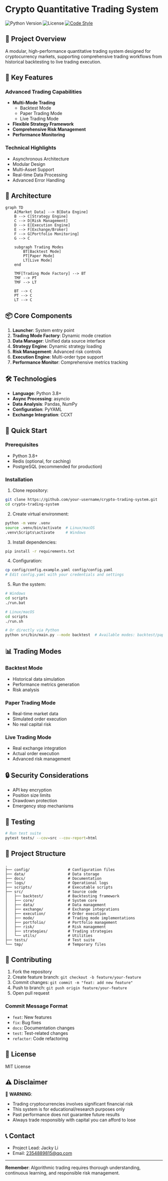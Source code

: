 
# Crypto Quantitative Trading System

![Python Version](https://img.shields.io/badge/python-3.8%2B-blue)
![License](https://img.shields.io/badge/license-MIT-green)
[![Code Style](https://img.shields.io/badge/code%20style-black-000000.svg)](https://github.com/psf/black)

## 🚀 Project Overview

A modular, high-performance quantitative trading system designed for cryptocurrency markets, supporting comprehensive trading workflows from historical backtesting to live trading execution.

## 🌟 Key Features

### Advanced Trading Capabilities

- **Multi-Mode Trading**
  - Backtest Mode
  - Paper Trading Mode
  - Live Trading Mode
- **Flexible Strategy Framework**
- **Comprehensive Risk Management**
- **Performance Monitoring**

### Technical Highlights

- Asynchronous Architecture
- Modular Design
- Multi-Asset Support
- Real-time Data Processing
- Advanced Error Handling

## 🔧 Architecture

```mermaid
graph TD
    A[Market Data] --> B[Data Engine]
    B --> C[Strategy Engine]
    C --> D[Risk Management]
    D --> E[Execution Engine]
    E --> F[Exchange/Broker]
    F --> G[Portfolio Monitoring]
    G --> C
  
    subgraph Trading Modes
        BT[Backtest Mode]
        PT[Paper Mode]
        LT[Live Mode]
    end
  
    TMF[Trading Mode Factory] --> BT
    TMF --> PT
    TMF --> LT
  
    BT --> C
    PT --> C
    LT --> C
```

## 📦 Core Components

1. **Launcher**: System entry point
2. **Trading Mode Factory**: Dynamic mode creation
3. **Data Manager**: Unified data source interface
4. **Strategy Engine**: Dynamic strategy loading
5. **Risk Management**: Advanced risk controls
6. **Execution Engine**: Multi-order type support
7. **Performance Monitor**: Comprehensive metrics tracking

## 🛠 Technologies

- **Language**: Python 3.8+
- **Async Processing**: asyncio
- **Data Analysis**: Pandas, NumPy
- **Configuration**: PyYAML
- **Exchange Integration**: CCXT

## 🚀 Quick Start

### Prerequisites

- Python 3.8+
- Redis (optional, for caching)
- PostgreSQL (recommended for production)

### Installation

1. Clone repository:

```bash
git clone https://github.com/your-username/crypto-trading-system.git
cd crypto-trading-system
```

2. Create virtual environment:

```bash
python -m venv .venv
source .venv/bin/activate  # Linux/macOS
.venv\Scripts\activate     # Windows
```

3. Install dependencies:

```bash
pip install -r requirements.txt
```

4. Configuration:

```bash
cp config/config.example.yaml config/config.yaml
# Edit config.yaml with your credentials and settings
```

5. Run the system:

```bash
# Windows
cd scripts
./run.bat

# Linux/macOS
cd scripts
./run.sh

# Or directly via Python
python src/bin/main.py --mode backtest  # Available modes: backtest/paper/live
```

## 📊 Trading Modes

### Backtest Mode

- Historical data simulation
- Performance metrics generation
- Risk analysis

### Paper Trading Mode

- Real-time market data
- Simulated order execution
- No real capital risk

### Live Trading Mode

- Real exchange integration
- Actual order execution
- Advanced risk management

## 🔒 Security Considerations

- API key encryption
- Position size limits
- Drawdown protection
- Emergency stop mechanisms

## 🧪 Testing

```bash
# Run test suite
pytest tests/ --cov=src --cov-report=html
```

## 🚧 Project Structure

```
.
├── config/                 # Configuration files
├── data/                   # Data storage
├── docs/                   # Documentation
├── logs/                   # Operational logs
├── scripts/                # Executable scripts
├── src/                    # Source code
│   ├── backtest/           # Backtesting framework
│   ├── core/               # System core
│   ├── data/               # Data management
│   ├── exchange/           # Exchange integrations
│   ├── execution/          # Order execution
│   ├── mode/               # Trading mode implementations
│   ├── portfolio/          # Portfolio management
│   ├── risk/               # Risk management
│   ├── strategies/         # Trading strategies
│   └── utils/              # Utilities
├── tests/                  # Test suite
└── tmp/                    # Temporary files
```

## 🤝 Contributing

1. Fork the repository
2. Create feature branch: `git checkout -b feature/your-feature`
3. Commit changes: `git commit -m "feat: add new feature"`
4. Push to branch: `git push origin feature/your-feature`
5. Open pull request

### Commit Message Format

- `feat`: New features
- `fix`: Bug fixes
- `docs`: Documentation changes
- `test`: Test-related changes
- `refactor`: Code refactoring

## 📄 License

MIT License

## ⚠️ Disclaimer

🚨 **WARNING**:

- Trading cryptocurrencies involves significant financial risk
- This system is for educational/research purposes only
- Past performance does not guarantee future results
- Always trade responsibly with capital you can afford to lose

## 📞 Contact

- Project Lead: Jacky Li
- Email: 2354889815@qq.com

---

**Remember**: Algorithmic trading requires thorough understanding, continuous learning, and responsible risk management.
